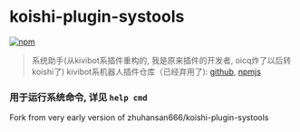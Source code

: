 # koishi-plugin-systools

[![npm](https://img.shields.io/npm/v/koishi-plugin-systools?style=flat-square)](https://www.npmjs.com/package/koishi-plugin-systools)

> 系统助手(从kivibot系插件重构的, 我是原来插件的开发者, oicq炸了以后转koishi了)
> kivibot系机器人插件仓库（已经弃用了): [github](https://github.com/zhuhansan666/kivibot-plugin-systools), [npmjs](https://www.npmjs.com/package/pupbot-plugin-systool)

### 用于运行系统命令, 详见 `help cmd`

Fork from very early version of zhuhansan666/koishi-plugin-systools

